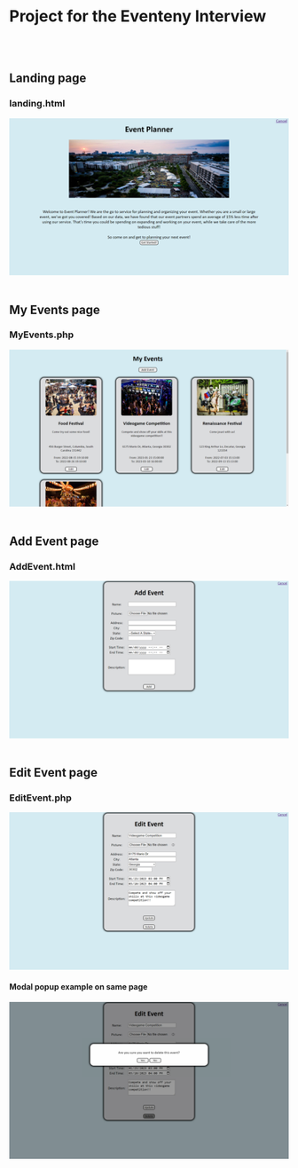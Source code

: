# Project for the Eventeny Interview
<br>
<br>

## Landing page
### landing.html
![alt text](https://github.com/NickkcIn7/EventenyInterview/blob/main/ProjectPics/Landing.png?raw=true)
<br>
<br>

## My Events page
### MyEvents.php
![alt text](https://github.com/NickkcIn7/EventenyInterview/blob/main/ProjectPics/MyEvents.png?raw=true)
<br>
<br>

## Add Event page
### AddEvent.html
![alt text](https://github.com/NickkcIn7/EventenyInterview/blob/main/ProjectPics/AddEvent.png?raw=true)
<br>
<br>

## Edit Event page
### EditEvent.php
![alt text](https://github.com/NickkcIn7/EventenyInterview/blob/main/ProjectPics/EditEvent.png?raw=true)
#### Modal popup example on same page
![alt text](https://github.com/NickkcIn7/EventenyInterview/blob/main/ProjectPics/Modal.png?raw=true)

